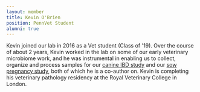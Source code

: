 ```yaml
---
layout: member
title: Kevin O'Brien
position: PennVet Student
alumni: true
---
```


Kevin joined our lab in 2016 as a Vet student (Class of '19).  Over the course of about 2 years, Kevin worked in the lab on some of our early veterinary microbiome work, and he was instrumental in enabling us to collect, organize and process samples for our [canine IBD study](https://microbiomejournal.biomedcentral.com/articles/10.1186/s40168-019-0740-4) and our [sow pregnancy study](https://microbiomejournal.biomedcentral.com/articles/10.1186/s40168-021-01089-8), both of which he is a co-author on. Kevin is completing his veterinary pathology residency at the Royal Veterinary College in London.